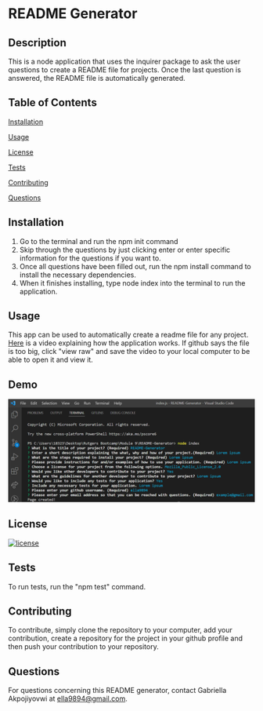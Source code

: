 # README Generator

## Description

This is a node application that uses the inquirer package to ask the user questions to create a README file for projects. Once the last question is answered, the README file is automatically generated.

## Table of Contents

[Installation](#Installation)

[Usage](#Usage)

[License](#License)

[Tests](#Tests)

[Contributing](#Contributing)

[Questions](#Questions)

## Installation

1. Go to the terminal and run the npm init command
2. Skip through the questions by just clicking enter or enter specific information for the questions if you want to.
3. Once all questions have been filled out, run the npm install command to install the necessary dependencies.
4. When it finishes installing, type node index into the terminal to run the application.

## Usage

This app can be used to automatically create a readme file for any project. [Here](./walkthrough%20video/screen-capture.webm) is a video explaining how the application works. If github says the file is too big, click "view raw" and save the video to your local computer to be able to open it and view it.

## Demo

![Backend Screenshot](./images/Backend%20screenshot.png)

## License

[![license](https://img.shields.io/badge/license-MIT-yellow)](https://choosealicense.com/licenses/mit/)

## Tests

To run tests, run the "npm test" command.

## Contributing

To contribute, simply clone the repository to your computer, add your contribution, create a repository for the project in your github profile and then push your contribution to your repository.

## Questions

For questions concerning this README generator, contact Gabriella Akpojiyovwi at ella9894@gmail.com.
